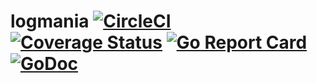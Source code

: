 # logmania [![CircleCI](https://circleci.com/gh/genofire/logmania/tree/master.svg?style=shield)](https://circleci.com/gh/genofire/logmania/tree/master) [![Coverage Status](https://coveralls.io/repos/github/genofire/logmania/badge.svg?branch=master)](https://coveralls.io/github/genofire/logmania?branch=master) [![Go Report Card](https://goreportcard.com/badge/github.com/genofire/logmania)](https://goreportcard.com/report/github.com/genofire/logmania) [![GoDoc](https://godoc.org/github.com/genofire/logmania?status.svg)](https://godoc.org/github.com/genofire/logmania)
